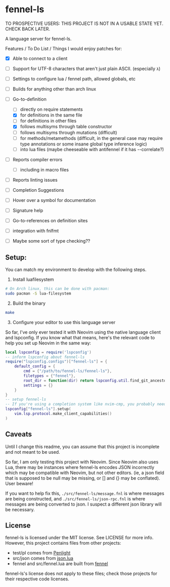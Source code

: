 # fennel-ls
TO PROSPECTIVE USERS:
THIS PROJECT IS NOT IN A USABLE STATE YET. CHECK BACK LATER.

A language server for fennel-ls.

Features / To Do List / Things I would enjoy patches for:

- [X] Able to connect to a client
- [ ] Support for UTF-8 characters that aren't just plain ASCII. (especially `λ`)
- [ ] Settings to configure lua / fennel path, allowed globals, etc
- [ ] Builds for anything other than arch linux
- [ ] Go-to-definition
    - [ ] directly on require statements
    - [X] for definitions in the same file
    - [ ] for definitions in other files
    - [X] follows multisyms through table constructor
    - [ ] follows multisyms through mutations (difficult)
    - [ ] for methods/metamethods (difficult, in the general case may require type annotations or some insane global type inference logic)
    - [ ] into lua files (maybe cheeseable with antifennel if it has --correlate?)

- [ ] Reports compiler errors
    - [ ] including in macro files
- [ ] Reports linting issues
- [ ] Completion Suggestions
- [ ] Hover over a symbol for documentation
- [ ] Signature help
- [ ] Go-to-references on definition sites
- [ ] integration with fnlfmt
- [ ] Maybe some sort of type checking??


## Setup:
You can match my environment to develop with the following steps.

1. Install luafilesystem
```sh
# On Arch linux, this can be done with pacman:
sudo pacman -S lua-filesystem
```

2. Build the binary
```sh
make
```

3. Configure your editor to use this language server

So far, I've only ever tested it with Neovim using the native language client and lspconfig.
If you know what that means, here's the relevant code to help you set up Neovim in the same way:
```lua
local lspconfig = require('lspconfig')
-- inform lspconfig about fennel-ls
require("lspconfig.configs")["fennel-ls"] = {
    default_config = {
        cmd = {"/path/to/fennel-ls/fennel-ls"},
        filetypes = {"fennel"},
        root_dir = function(dir) return lspconfig.util.find_git_ancestor(dir) end,
        settings = {}
    }
}
-- setup fennel-ls
-- If you're using a completion system like nvim-cmp, you probably need to modify this line.
lspconfig["fennel-ls"].setup(
    vim.lsp.protocol.make_client_capabilities()
)
```

## Caveats
Until I change this readme, you can assume that this project is incomplete and not meant to be used.

So far, I am only testing this project with Neovim. Since Neovim also uses Lua, there may be instances where fennel-ls encodes JSON incorrectly which may be compatible with Neovim, but not other editors. (ie, a json field that is supposed to be null may be missing, or [] and {} may be conflated). User beware!

If you want to help fix this, `./src/fennel-ls/message.fnl` is where messages are being constructed,
and `./src/fennel-ls/json-rpc.fnl` is where messages are being converted to json. I suspect a different json library will be necessary.

## License
fennel-ls is licensed under the MIT license. See LICENSE for more info.
However, this project contains files from other projects:
* test/pl comes from [Penlight](https://github.com/lunarmodules/Penlight)
* src/json comes from [json.lua](https://github.com/rxi/json.lua)
* fennel and src/fennel.lua are built from [fennel](https://git.sr.ht/~technomancy/fennel)

fennel-ls's license does not apply to these files; check those projects for their respective code licenses.
